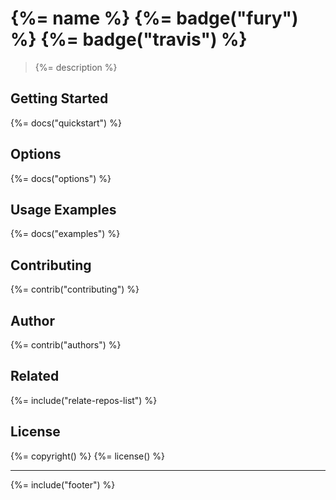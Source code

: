 # {%= name %} {%=  badge("fury") %} {%=  badge("travis") %}

> {%= description %}

## Getting Started
{%= docs("quickstart") %}

## Options
{%= docs("options") %}

## Usage Examples
{%= docs("examples") %}

## Contributing
{%= contrib("contributing") %}

## Author
{%= contrib("authors") %}

## Related
{%= include("relate-repos-list") %}

## License
{%= copyright() %}
{%= license() %}

***

{%= include("footer") %}